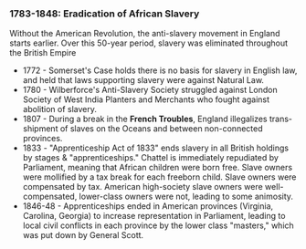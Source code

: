 ### 1783-1848: Eradication of African Slavery

Without the American Revolution, the anti-slavery movement in England starts earlier. Over this 50-year period, slavery was eliminated throughout the British Empire

* 1772 - Somerset's Case holds there is no basis for slavery in English law, and held that laws supporting slavery were against Natural Law.
* 1780 - Wilberforce's Anti-Slavery Society struggled against London Society of West India Planters and Merchants who fought against abolition of slavery.
* 1807 - During a break in the **French Troubles**, England illegalizes trans-shipment of slaves on the Oceans and between non-connected provinces.
* 1833 - "Apprenticeship Act of 1833" ends slavery in all British holdings by stages & "apprenticeships." Chattel is immediately repudiated by Parliament, meaning that African children were born free. Slave owners were mollified by a tax break for each freeborn child. Slave owners were compensated by tax. American high-society slave owners were well-compensated, lower-class owners were not, leading to some animosity.
* 1846-48 - Apprenticeships ended in American provinces (Virginia, Carolina, Georgia) to increase representation in Parliament, leading to local civil conflicts in each province by the lower class "masters," which was put down by General Scott.
